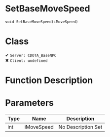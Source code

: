 # SetBaseMoveSpeed
```
void SetBaseMoveSpeed(iMoveSpeed)
```
# Class
✔ `Server: CDOTA_BaseNPC`  
✖ `Client: undefined`  

# Function Description

# Parameters
Type|Name|Description
--|--|--
int|iMoveSpeed|No Description Set
